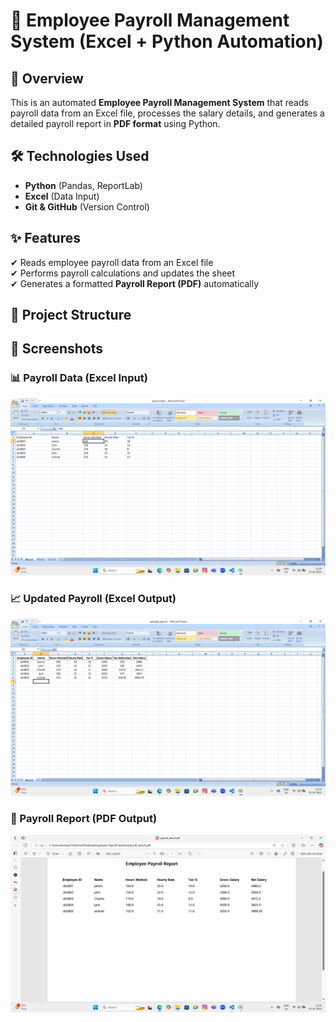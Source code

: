 # 🏢 Employee Payroll Management System (Excel + Python Automation)

## 🚀 Overview
This is an automated **Employee Payroll Management System** that reads payroll data from an Excel file, processes the salary details, and generates a detailed payroll report in **PDF format** using Python.

## 🛠 Technologies Used
- **Python** (Pandas, ReportLab)  
- **Excel** (Data Input)  
- **Git & GitHub** (Version Control)  

## ✨ Features
✔ Reads employee payroll data from an Excel file  
✔ Performs payroll calculations and updates the sheet  
✔ Generates a formatted **Payroll Report (PDF)** automatically  

## 📂 Project Structure
## 📸 Screenshots  

### 📊 Payroll Data (Excel Input)  
![Excel Input](screenshots/excel_input.png)  

### 📈 Updated Payroll (Excel Output)  
![Excel Output](screenshots/excel_output.png)  

### 📝 Payroll Report (PDF Output)  
![PDF Output](screenshots/pdf_output.png)  


